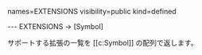names=EXTENSIONS
visibility=public
kind=defined

--- EXTENSIONS -> [Symbol]

サポートする拡張の一覧を [[c:Symbol]] の配列で返します。

